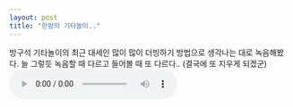 ```yaml
---
layout: post
title: "한밤의 기타놀이.."
---
```


방구석 기타놀이의 최근 대세인 많이 많이 더빙하기 방법으로 생각나는 대로 녹음해봤다.
늘 그렇듯 녹음할 때 다르고 들어볼 때 또 다르다..
(결국에 또 지우게 되겠군)
<audio src="/assets/images/f143241393677b8d09e80be80c8d1be2.mp3" controls preload></audio>


